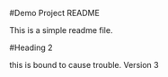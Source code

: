 <!-- @format -->

#Demo Project README

This is a simple readme file.

#Heading 2

this is bound to cause trouble.
Version 3


